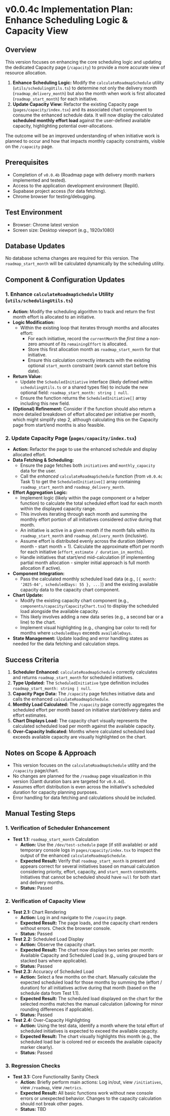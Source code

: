 # v0.0.4c Implementation Plan: Enhance Scheduling Logic & Capacity View

## Overview

This version focuses on enhancing the core scheduling logic and updating the dedicated Capacity page (`/capacity`) to provide a more accurate view of resource allocation.

1.  **Enhance Scheduling Logic:** Modify the `calculateRoadmapSchedule` utility (`utils/schedulingUtils.ts`) to determine not only the delivery month (`roadmap_delivery_month`) but also the month when work is first allocated (`roadmap_start_month`) for each initiative.
2.  **Update Capacity View:** Refactor the existing Capacity page (`pages/capacity/index.tsx`) and its associated chart component to consume the enhanced schedule data. It will now display the calculated **scheduled monthly effort load** against the user-defined available capacity, highlighting potential over-allocations.

The outcome will be an improved understanding of when initiative work is planned to occur and how that impacts monthly capacity constraints, visible on the `/capacity` page.

## Prerequisites

-   Completion of `v0.0.4b` (Roadmap page with delivery month markers implemented and tested).
-   Access to the application development environment (Replit).
-   Supabase project access (for data fetching).
-   Chrome browser for testing/debugging.

## Test Environment

-   Browser: Chrome latest version
-   Screen size: Desktop viewport (e.g., 1920x1080)

## Database Updates

No database schema changes are required for this version. The `roadmap_start_month` will be calculated dynamically by the scheduling utility.

## Component & Configuration Updates

### 1. Enhance `calculateRoadmapSchedule` Utility (`utils/schedulingUtils.ts`)

*   **Action:** Modify the scheduling algorithm to track and return the first month effort is allocated to an initiative.
*   **Logic Modification:**
    *   Within the existing loop that iterates through months and allocates effort:
        *   For each initiative, record the `currentMonth` the *first time* a non-zero amount of its `remainingEffort` is allocated.
        *   Store this first allocation month as `roadmap_start_month` for that initiative.
        *   Ensure this calculation correctly interacts with the existing optional `start_month` constraint (work cannot start before this date).
*   **Return Value:**
    *   Update the `ScheduledInitiative` interface (likely defined within `schedulingUtils.ts` or a shared types file) to include the new optional field: `roadmap_start_month: string | null`.
    *   Ensure the function returns the `ScheduledInitiative[]` array including this new field.
*   **(Optional) Refinement:** Consider if the function should also return a more detailed breakdown of effort allocated per initiative per month, which might simplify step 2, although calculating this on the Capacity page from start/end months is also feasible.

### 2. Update Capacity Page (`pages/capacity/index.tsx`)

*   **Action:** Refactor the page to use the enhanced schedule and display allocated effort.
*   **Data Fetching & Scheduling:**
    *   Ensure the page fetches both `initiatives` and `monthly_capacity` data for the user.
    *   Call the *enhanced* `calculateRoadmapSchedule` function (from `v0.0.4c` Task 1) to get the `ScheduledInitiative[]` array containing `roadmap_start_month` and `roadmap_delivery_month`.
*   **Effort Aggregation Logic:**
    *   Implement logic (likely within the page component or a helper function) to calculate the total scheduled effort load for each month within the displayed capacity range.
    *   This involves iterating through each month and summing the monthly effort portion of all initiatives considered *active* during that month.
    *   An initiative is active in a given month if the month falls within its `roadmap_start_month` and `roadmap_delivery_month` (inclusive).
    *   Assume effort is distributed evenly across the duration (delivery month - start month + 1). Calculate the approximate effort per month for each initiative (`effort_estimate / duration_in_months`).
    *   Handle initiatives that start/end mid-calculation (if implementing partial month allocation - simpler initial approach is full month allocation if active).
*   **Component Integration:**
    *   Pass the calculated monthly scheduled load data (e.g., `[{ month: '2025-04', scheduledDays: 55 }, ...]`) and the existing available capacity data to the capacity chart component.
*   **Chart Update:**
    *   Modify the existing capacity chart component (e.g., `components/capacity/CapacityChart.tsx`) to display the scheduled load alongside the available capacity.
    *   This likely involves adding a new data series (e.g., a second bar or a line) to the chart.
    *   Implement visual highlighting (e.g., changing bar color to red) for months where `scheduledDays` exceeds `availableDays`.
*   **State Management:** Update loading and error handling states as needed for the data fetching and calculation steps.

## Success Criteria

1.  **Scheduler Enhanced:** `calculateRoadmapSchedule` correctly calculates and returns `roadmap_start_month` for scheduled initiatives.
2.  **Type Updated:** The `ScheduledInitiative` type definition includes `roadmap_start_month: string | null`.
3.  **Capacity Page Data:** The `/capacity` page fetches initiative data and calls the enhanced `calculateRoadmapSchedule`.
4.  **Monthly Load Calculated:** The `/capacity` page correctly aggregates the scheduled effort per month based on initiative start/delivery dates and effort estimates.
5.  **Chart Displays Load:** The capacity chart visually represents the calculated scheduled load per month against the available capacity.
6.  **Over-Capacity Indicated:** Months where calculated scheduled load exceeds available capacity are visually highlighted on the chart.

## Notes on Scope & Approach

*   This version focuses on the `calculateRoadmapSchedule` utility and the `/capacity` page/chart.
*   No changes are planned for the `/roadmap` page visualization in *this* version (Gantt duration bars are targeted for `v0.0.4d`).
*   Assumes effort distribution is even across the initiative's scheduled duration for capacity planning purposes.
*   Error handling for data fetching and calculations should be included.

## Manual Testing Steps

### 1. Verification of Scheduler Enhancement
-   **Test 1.1:** `roadmap_start_month` Calculation
    -   **Action:** Use the `/dev/test-schedule` page (if still available) or add temporary console logs in `pages/capacity/index.tsx` to inspect the output of the enhanced `calculateRoadmapSchedule`.
    -   **Expected Result:** Verify that `roadmap_start_month` is present and appears correct for several initiatives based on manual calculation considering priority, effort, capacity, and `start_month` constraints. Initiatives that cannot be scheduled should have `null` for both start and delivery months.
    -   **Status:** Passed

### 2. Verification of Capacity View
-   **Test 2.1:** Chart Rendering
    -   **Action:** Log in and navigate to the `/capacity` page.
    -   **Expected Result:** The page loads, and the capacity chart renders without errors. Check the browser console.
    -   **Status:** Passed
-   **Test 2.2:** Scheduled Load Display
    -   **Action:** Observe the capacity chart.
    -   **Expected Result:** The chart now displays two series per month: Available Capacity and Scheduled Load (e.g., using grouped bars or stacked bars where applicable).
    -   **Status:** Passed
-   **Test 2.3:** Accuracy of Scheduled Load
    -   **Action:** Select a few months on the chart. Manually calculate the expected scheduled load for those months by summing the (effort / duration) for all initiatives active during that month (based on the schedule data from Test 1.1).
    -   **Expected Result:** The scheduled load displayed on the chart for the selected months matches the manual calculation (allowing for minor rounding differences if applicable).
    -   **Status:** Passed
-   **Test 2.4:** Over-Capacity Highlighting
    -   **Action:** Using the test data, identify a month where the total effort of scheduled initiatives is expected to exceed the available capacity.
    -   **Expected Result:** The chart visually highlights this month (e.g., the scheduled load bar is colored red or exceeds the available capacity marker clearly).
    -   **Status:** Passed

### 3. Regression Checks
-   **Test 3.1:** Core Functionality Sanity Check
    -   **Action:** Briefly perform main actions: Log in/out, view `/initiatives`, view `/roadmap`, view `/metrics`.
    -   **Expected Result:** All basic functions work without new console errors or unexpected behavior. Changes to the capacity calculation should not break other pages.
    -   **Status:** TBD 
